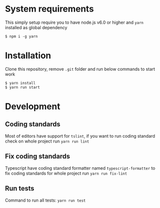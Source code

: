 System requirements
============

This simply setup require you to have node.js v6.0 or higher and `yarn` installed as global dependency

```
$ npm i -g yarn
```

Installation
============

Clone this repository, remove `.git` folder and run below commands to start work

```
$ yarn install
$ yarn run start
```

Development
============

Coding standards
--------------

Most of editors have support for `tslint`, if you want to run coding standard check on whole project
run `yarn run lint`

Fix coding standards
--------------

Typescript have coding standard formatter named `typescript-formatter` to fix coding standards for
whole project run `yarn run fix-lint`

Run tests
--------------

Command to run all tests: `yarn run test`
